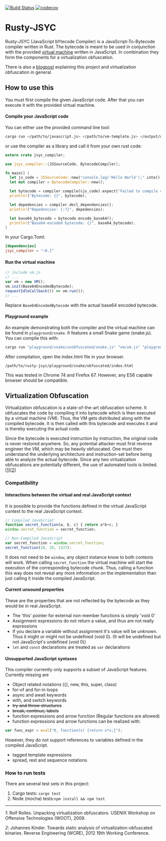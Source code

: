 [![Build Status](https://travis-ci.com/jwillbold/rusty-jsyc.svg?token=hPh87VpFt3MQPwdySdkS&branch=master)](https://travis-ci.com/jwillbold/rusty-jsyc)
[![codecov](https://codecov.io/gh/jwillbold/rusty-jsyc/branch/master/graph/badge.svg?token=puTrXEsmcx)](https://codecov.io/gh/jwillbold/rusty-jsyc)


# Rusty-JSYC

Rusty-JSYC (JavaScript bYtecode Compiler) is a JavaScript-To-Bytecode compiler written in Rust. The bytecode is meant to be used in conjunction with the provided [virtual machine](https://github.com/jwillbold/rusty-jsyc/blob/master/vm/vm.js) written in JavaScript. In combination they form the components for a virtualization obfuscation.

There is also a [blogpost](https://jwillbold.com/posts/obfuscation/2019-06-16-the-secret-guide-to-virtualization-obfuscation-in-javascript/) explaining this project and virtualization obfuscation in general.

## How to use this
You must first compile the given JavaScript code. After that you can execute it with the provided virtual machine.

#### Compile your JavaScript code

You can either use the provided command line tool:

```Bash
cargo run </path/to/javascript.js> </path/to/vm-template.js> </output/dir> -d
```

or use the compiler as a library and call it from your own rust code:

```Rust
extern crate jsyc_compiler;

use jsyc_compiler::{JSSourceCode, BytecodeCompiler};

fn main() {
  let js_code = JSSourceCode::new("console.log('Hello World');".into());
  let mut compiler = BytecodeCompiler::new();

  let bytecode = compiler.compile(&js_code).expect("Failed to compile code");
  println!("Bytecode: {}", bytecode);

  let depedencies = compiler.decl_dependencies();
  println!("Depedencies: {:?}", depedencies);

  let base64_bytecode = bytecode.encode_base64();
  println!("Base64-encoded bytecode: {}", base64_bytecode);
}
```

In your Cargo.Toml:
```Toml
[dependencies]
jsyc_compiler = "~0.1"
```

#### Run the virtual machine
```JavaScript
// include vm.js
// ...
var vm = new VM();
vm.init(Base64EncodedBytecode);
requestIdleCallback(() => vm.run());
// ...
```
Replace ``Base64EncodedBytecode`` with the actual base64 encoded bytecode.

#### Playground example

An example demonstrating both the compiler and the virtual machine can be found in ``playground/snake``. It features a small Snake game (snake.js).
You can compile this with:
```Bash
cargo run "playground/snake/unobfuscated/snake.js" "vm/vm.js" "playground/snake/obfuscated" "playground/snake/unobfuscated/index.html"
```
After compilation, open the index.html file in your browser.
```
/path/to/rusty-jsyc/playground/snake/obfuscated/index.html
```
This was tested in Chrome 74 and Firefox 67. However, any ES6 capable browser should be compatible.

## Virtualization Obfuscation
Virtualization obfuscation is a state-of-the-art obfuscation scheme. It obfuscates the code by compiling it into bytecode which is then executed by a virtual machine (VM). Thus, the VM gets distributed along with the compiled bytecode. It is then called with this bytecode and executes it and is thereby executing the actual code.

Since the bytecode is executed instruction by instruction, the original code is never restored anywhere. So, any potential attacker must first reverse engineer the VM, which may be heavily obfuscated. One must then understand the underlying architecture and instruction-set before being able to analyze the actual bytecode. Since any two virtualization obfuscations are potentially different, the use of automated tools is limited.[[1](1)][[2](2)]

### Compatibility

#### Interactions between the virtual and real JavaScript context
It is possible to provide the functions defined in the virtual JavaScript context to the real JavaScript context.
```JavaScript
// Compiled JavaScript
function secret_function(a, b, c) { return a*b+c; }
window.secret_function = secret_function;
```

```JavaScript
// Non-Compiled JavaScript
var secret_function = window.secret_function;
secret_function(10, 20, 1337);
```

It does not need to be ``window``, any object instance know to both contexts will work. When calling ``secret_function`` the virtual machine will start the execution of the corresponding bytecode chunk. Thus, calling a function this way does not reveal any more information on the implementation than just calling it inside the compiled JavaScript.

#### Current unsound properties
These are the properties that are not reflected by the bytecode as they would be in real JavaScript.
 - The 'this' pointer for external non-member functions is simply 'void 0'
 - Assignment expressions do not return a value, and thus are not really expressions
 - If you declare a variable without assignment it's value will be unknown. Thus it might or might not be undefined (void 0). (It will be undefined but not JavaScript's undefined (void 0))
 - ``let`` and ``const`` declarations are treated as ``var`` declarations

#### Unsupported JavaScript syntaxes
This compiler currently only supports a subset of JavaScript features. Currently missing are
 - Object related notations ({}, new, this, super, class)
 - for-of and for-in loops
 - async and await keywords
 - with, and switch keywords
 - ~~try and throw structures~~
 - ~~break, continue, labels~~
 - function expressions and arrow function (Regular functions are allowed)
  - function expressions and arrow functions can be realized with:
  ```JavaScript
  var func_expr = eval("0, function(x) {return x*x;}");
  ```
  However, they do not support references to variables defined in the compiled JavaScript.
 - tagged template expressions
 - spread, rest and sequence notations

### How to run tests
There are several test sets in this project:
 1. Cargo tests: ``cargo test``
 2. Node (mocha) tests:``npm install && npm test``

_____________________________________
[1]: http://static.usenix.org/event/woot09/tech/full_papers/rolles.pdf
*1*: Rolf Rolles. Unpacking virtualization obfuscators. USENIX Workshop on Offensive Technologies (WOOT), 2009.

[2]: https://dslab.epfl.ch/pubs/staticVirtObf.pdf
*2*: Johannes Kinder. Towards static analysis of virtualization-obfuscated binaries. Reverse Engineering (WCRE), 2012 19th Working Conference.
